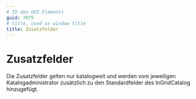 ```yaml
---
# ID des GUI Elements
guid: 7075
# title, used as window title
title: Zusatzfelder
---
```


# Zusatzfelder

Die Zusatzfelder gelten nur katalogweit und werden vom jeweiligen Katalogadministrator zusätzlich zu den Standardfelder des InGridCatalog hinzugefügt.

